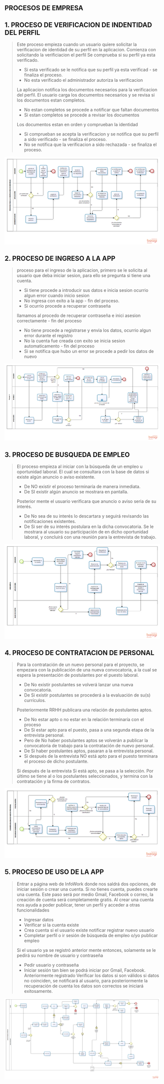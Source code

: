 ## PROCESOS DE EMPRESA

## 1. PROCESO DE VERIFICACION DE INDENTIDAD DEL PERFIL
> Este proceso empieza cuando un usuario quiere solicitar la verificacion de identidad de su perfil en la aplicacion.
> Comienza con solicitando la verificiacion el perfil
> Se comprueba si su perfil ya esta verificado.
> - Si esta verificado se le notifica que su perfil ya esta verificad - se finaliza el proceso.
> - No esta verificado el administrador autoriza la verificacion
> 
> La aplicacion notifica los documentos necesarios para la verificacion del perfil.
> El usuario carga los documentos necesarios y se revisa si los documentos estan completos.
> - No estan completos se procede a notificar que faltan documentos
> - Si estan completos se procede a revisar los documentos
> 
> Los documentos estan en orden y comprueban la identidad
> - Si comprueban se acepta la verificacion y se notifica que su perfil a sido verificado - se finaliza el proceso.
> - No se notifica que la verificacion a sido rechazada - se finaliza el proceso.

![imagen el primer proceso](./1.proceso-verificacion-del-perfil.png)


## 2. PROCESO DE INGRESO A LA APP
> proceso para el ingreso de la aplicacion, primero se le solicita al usuario que deba iniciar sesion, para ello se pregunta si tiene una cuenta.
> - Si tiene procede a introducir sus datos e inicia sesion
> ocurrio algun error cuando inicio sesion
> - No ingresa con exito a la app - fin del proceso.
> - Si ocurrio procede a recuperar contraseña
> 
> llamamos al procedo de recuperar contraseña e inici asesion correctamente - fin del proceso
> - No tiene procede a registrarse y envia los datos, ocurrio algun error durante el registro
> - No la cuenta fue creada con exito se inicia sesion automaticamento - fin del proceso
> - Si se notifica que hubo un error se procede a pedir los datos de nuevo

![imagen del segundo proceso](./2.proceso-de-ingreso.png)


## 3. PROCESO DE BUSQUEDA DE EMPLEO

> El proceso empieza al iniciar con la búsqueda de un empleo u oportunidad laboral. El cual se consultara con la base de datos si existe algún anuncio o aviso existente.
> - De NO existir el proceso terminaría de manera inmediata.
> - De SI existir algún anuncio se mostrara en pantalla.
> 
> Posterior mente el usuario verificara que anuncio o aviso seria de su interés.
> - De No sea de su interés lo descartara y seguirá revisando las notificaciones existentes.
> - De Si ser de su interés postulara en la dicha convocatoria.
Se le mostrara al usuario su participación de en dicho oportunidad laboral, y concluirá con una reunión para la entrevista de trabajo.


![imagen del tercer proceso](./3.proceso-busqueda-empleo.png)


## 4. PROCESO DE CONTRATACION DE PERSONAL

> Para la contratación de un nuevo personal para el proyecto, se empezara con la publicación de una nueva convocatoria, a la cual se espera la presentación de postulantes por el puesto laboral.
> - De No existir postulantes se volverá lanzar una nueva convocatoria.
> - De Si existir postulantes se procederá a la evaluación de su(s) currículos.
> 
> Posteriormente RRHH publicara una relación de postulantes aptos. 
> - De No estar apto o no estar en la relación terminaría con el proceso
> - De Si estar apto para el puesto, pasa a una segunda etapa de la entrevista personal.
> - Pero de No haber postulantes aptos se volverán a publicar la convocatoria de trabajo para la contratación de nuevo personal.
> - De Si haber postulantes aptos, pasaran a la entrevista personal.
> - Si después de la entrevista NO está apto para el puesto terminara el proceso de dicho postulante.
> 
> Si después de la entrevista Si está apto, se pasa a la selección.
Por último se tiene al o los postulantes seleccionados, y termina con la contratación y la firma de contratos.

![imagen del cuarto proceso](./4.proceso-contratacion-de-personal.png)


## 5. PROCESO DE USO DE LA APP

> Entrar a página web de InfoWork donde nos saldrá dos opciones, de iniciar sesión o crear una cuenta.
> Si no tienes cuenta, puedes crearte una cuenta. Este paso será por medio Gmail, Facebook o correo, la creación de cuenta será completamente gratis. Al crear una cuenta nos ayuda a poder publicar, tener un perfil y acceder a otras funcionalidades
> -	Ingresar datos
> -	Verificar si la cuenta existe
> -	Crea cuenta si el usuario existe notificar registrar nuevo usuario
> -	Completar perfil o ir sesión de búsqueda de empleo o/yo publicar empleo
> 
> Si el usuario ya se registró anterior mente entonces, solamente se le pedirá su nombre de usuario y contraseña
> -	Pedir usuario y contraseña
> -	Iniciar sesión tan bien se podrá iniciar por Gmail, Facebook.
> Anteriormente registrado
> Verificar los datos si son válidos si datos no coinciden, se notificará al usuario, para posteriormente la recuperación de cuenta los datos son correctos se iniciará exitosamente.

![imagen del quinto proceso](./5.proceso-uso-de-la-app.png)